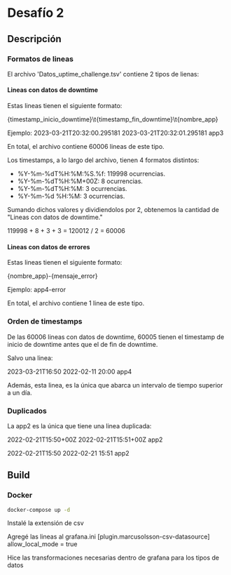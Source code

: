 # Desafío 2

## Descripción

### Formatos de lineas

El archivo 'Datos_uptime_challenge.tsv' contiene 2 tipos de lienas:

#### Lineas con datos de downtime

Estas lineas tienen el siguiente formato:

{timestamp_inicio_downtime}\t{timestamp_fin_downtime}\t{nombre_app}

Ejemplo: 2023-03-21T20:32:00.295181	2023-03-21T20:32:01.295181	app3

En total, el archivo contiene 60006 lineas de este tipo.

Los timestamps, a lo largo del archivo, tienen 4 formatos distintos:
* %Y-%m-%dT%H:%M:%S.%f: 119998 ocurrencias.
* %Y-%m-%dT%H:%M+00Z: 8 ocurrencias.
* %Y-%m-%dT%H:%M: 3 ocurrencias.
* %Y-%m-%d %H:%M: 3 ocurrencias.

Sumando dichos valores y dividiendolos por 2, obtenemos la cantidad de "Lineas con datos de downtime."

119998 + 8 + 3 + 3 = 120012 / 2 = 60006

#### Lineas con datos de errores

Estas lineas tienen el siguiente formato:

{nombre_app}-{mensaje_error}

Ejemplo: app4-error

En total, el archivo contiene 1 linea de este tipo.

### Orden de timestamps

De las 60006 lineas con datos de downtime, 60005 tienen el timestamp de inicio de downtime antes que el de fin de downtime.

Salvo una linea:

2023-03-21T16:50	2022-02-11 20:00	app4

Además, esta linea, es la única que abarca un intervalo de tiempo superior a un día.

### Duplicados

La app2 es la única que tiene una linea duplicada:

2022-02-21T15:50+00Z	2022-02-21T15:51+00Z	app2

2022-02-21T15:50	2022-02-21 15:51	app2

## Build
### Docker
```bash
docker-compose up -d
```

Instalé la extensión de csv

Agregé las lineas al grafana.ini
[plugin.marcusolsson-csv-datasource]
allow_local_mode = true

Hice las transformaciones necesarias dentro de grafana para los tipos de datos